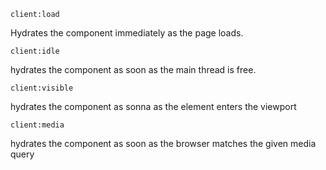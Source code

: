 `client:load`

Hydrates the component immediately as the page loads.

`client:idle`

hydrates the component as soon as the main thread is free.

`client:visible`

hydrates the component as sonna as the element enters the viewport

`client:media`

hydrates the component as soon as the browser matches the given media query
